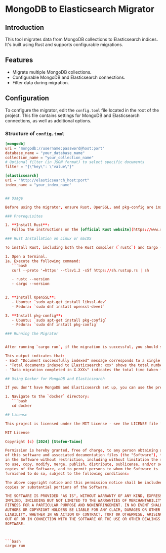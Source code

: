 # MongoDB to Elasticsearch Migrator

## Introduction
This tool migrates data from MongoDB collections to Elasticsearch indices. It's built using Rust and supports configurable migrations.

## Features
- Migrate multiple MongoDB collections.
- Configurable MongoDB and Elasticsearch connections.
- Filter data during migration.

## Configuration

To configure the migrator, edit the `config.toml` file located in the root of the project. This file contains settings for MongoDB and Elasticsearch connections, as well as additional options.

### Structure of `config.toml`

```toml
[mongodb]
uri = "mongodb://username:password@host:port"
database_name = "your_database_name"
collection_name = "your_collection_name"
# Optional filter (in JSON format) to select specific documents
filter = "{\"key\": \"value\"}"

[elasticsearch]
uri = "http://elasticsearch_host:port"
index_name = "your_index_name"


## Usage

Before using the migrator, ensure Rust, OpenSSL, and pkg-config are installed on your system.

### Prerequisites

1. **Install Rust**: 
   Follow the instructions on the [official Rust website](https://www.rust-lang.org/tools/install) to install Rust.

### Rust Installation on Linux or macOS

To install Rust, including both the Rust compiler (`rustc`) and Cargo (the Rust package manager), follow these steps:

1. Open a terminal.
1a. Execute the following command:
   ```bash
   curl --proto '=https' --tlsv1.2 -sSf https://sh.rustup.rs | sh 

   - rustc --version
   - cargo --version
  

2. **Install OpenSSL**: 
   - Ubuntu: `sudo apt-get install libssl-dev`
   - Fedora: `sudo dnf install openssl-devel`

3. **Install pkg-config**:
   - Ubuntu: `sudo apt-get install pkg-config`
   - Fedora: `sudo dnf install pkg-config`

### Running the Migrator


After running `cargo run`, if the migration is successful, you should see output similar to the following:

This output indicates that:
- Each "Document successfully indexed" message corresponds to a single document that has been successfully transferred to Elasticsearch.
- "Total documents indexed to Elasticsearch: xxx" shows the total number of documents that were migrated.
- "Data migration completed in X.XXXs" indicates the total time taken for the migration process.

## Using Docker for MongoDB and Elasticsearch

If you don't have MongoDB and Elasticsearch set up, you can use the provided Docker configurations to start these services:

1. Navigate to the `docker` directory:
   ```bash
   cd docker

## License

This project is licensed under the MIT License - see the LICENSE file for details.

MIT License

Copyright (c) [2024] [Stefen-Taime]

Permission is hereby granted, free of charge, to any person obtaining a copy
of this software and associated documentation files (the "Software"), to deal
in the Software without restriction, including without limitation the rights
to use, copy, modify, merge, publish, distribute, sublicense, and/or sell
copies of the Software, and to permit persons to whom the Software is
furnished to do so, subject to the following conditions:

The above copyright notice and this permission notice shall be included in all
copies or substantial portions of the Software.

THE SOFTWARE IS PROVIDED "AS IS", WITHOUT WARRANTY OF ANY KIND, EXPRESS OR
IMPLIED, INCLUDING BUT NOT LIMITED TO THE WARRANTIES OF MERCHANTABILITY,
FITNESS FOR A PARTICULAR PURPOSE AND NONINFRINGEMENT. IN NO EVENT SHALL THE
AUTHORS OR COPYRIGHT HOLDERS BE LIABLE FOR ANY CLAIM, DAMAGES OR OTHER
LIABILITY, WHETHER IN AN ACTION OF CONTRACT, TORT OR OTHERWISE, ARISING FROM,
OUT OF OR IN CONNECTION WITH THE SOFTWARE OR THE USE OR OTHER DEALINGS IN THE
SOFTWARE.



```bash
cargo run


